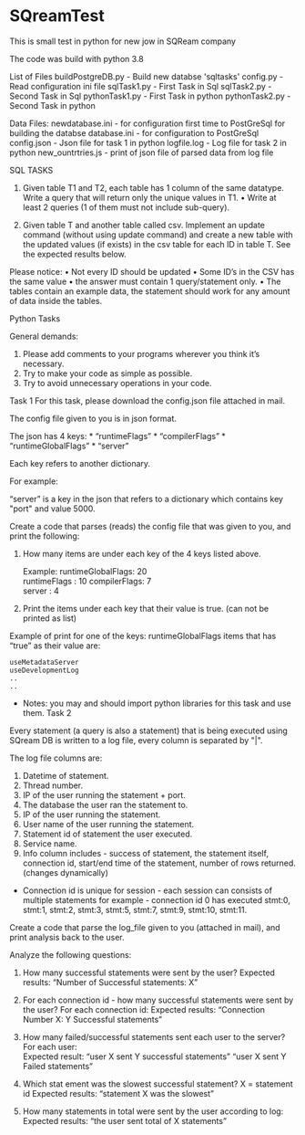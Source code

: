 # SQreamTest

This is small test in python for new jow in SQReam company

The code was build with python 3.8

List of Files
buildPostgreDB.py - Build new databse 'sqltasks'
config.py         - Read configuration ini file
sqlTask1.py       - First Task in Sql
sqlTask2.py       - Second Task in Sql
pythonTask1.py    - First Task in python
pythonTask2.py    - Second Task in python

Data Files:
newdatabase.ini - for configuration first time to PostGreSql for building the databse
database.ini    - for configuration to PostGreSql
config.json     - Json file for task 1 in python
logfile.log     - Log file for task 2 in python
new_ountrtries.js - print of json file of parsed data from log file


SQL TASKS

1.	Given table T1 and T2, each table has 1 column of the same datatype.
Write a query that will return only the unique values in T1.
•	Write at least 2 queries (1 of them must not include sub-query).


2.	 Given table T and another table called csv.
Implement an update command (without using update command) and create a new table with the updated values (if exists) in the csv table for each ID in table T.
See the expected results below.

Please notice:
•	Not every ID should be updated
•	Some ID’s in the CSV has the same value
•	the answer must contain 1 query/statement only.
•	The tables contain an example data, the statement should work for any amount of data inside the tables.

Python Tasks

General demands:
1. Please add comments to your programs wherever you think it’s necessary.
2. Try to make your code as simple as possible.
3. Try to avoid unnecessary operations in your code.


Task 1
For this task, please download the config.json file attached in mail.

The config file given to you is in json format.

The json has 4 keys:
    * “runtimeFlags”
    * “compilerFlags”
    * “runtimeGlobalFlags”
    * “server”

Each key refers to another dictionary.

For example:

“server” is a key in the json that refers to a dictionary which contains key "port" and value 5000.

Create a code that parses (reads) the config file that was given to you, and print the following:

1. How many items are under each key of the 4 keys listed above.
   
   Example:
   runtimeGlobalFlags: 20   
   runtimeFlags : 10
   compilerFlags: 7   
   server : 4
   
2. Print the items under each key that their value is true.
    (can not be printed as list)


Example of print for one of the keys:
    runtimeGlobalFlags items that has “true” as their value are:    
    
    useMetadataServer
    useDevelopmentLog
    ..
    ..

   * Notes: you may and should import python libraries for this task and use them.
Task 2

Every statement (a query is also a statement) that is being executed using SQream DB is written to a log file, every column is separated by "|".

The log file columns are:

1) Datetime of statement.
2) Thread number.
3) IP of the user running the statement + port.
4) The database the user ran the statement to.
5) IP of the user running the statement.
6) User name of the user running the statement.
7) Statement id of statement the user executed.
8) Service name.
9) Info column includes - success of statement, the statement itself, connection id, start/end time of the statement, number of rows returned. (changes dynamically)

* Connection id is unique for session - each session can consists of multiple statements
for example - connection id 0 has executed stmt:0, stmt:1, stmt:2, stmt:3, stmt:5, stmt:7, stmt:9, stmt:10, stmt:11.


Create a code that parse the log_file given to you (attached in mail), and print analysis back to the user.

Analyze the following questions:


1) How many successful statements were sent by the user?
	Expected results: “Number of Successful statements: X”

2) For each connection id - how many successful statements were sent by the user?
	For each connection id:
		Expected results: “Connection Number X:  Y Successful statements”

3) How many failed/successful statements sent each user to the server?
          For each user:	
          		Expected result: “user X sent Y successful statements”
			     “user X sent Y Failed statements”

4) Which stat	ement was the slowest successful statement?
          X = statement id
   	Expected results: “statement X was the slowest”

5) How many statements in total were sent by the user according to log:
   Expected results: “the user sent total of X statements”





